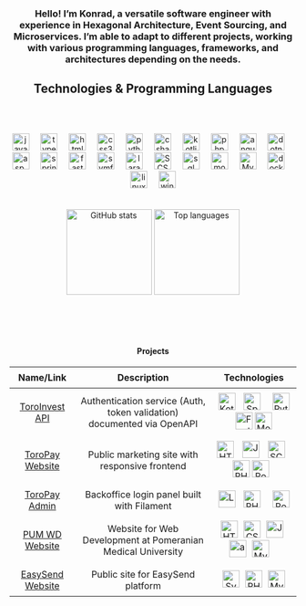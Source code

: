 <div align="center">
  <h3>

Hello! I’m Konrad, a versatile software engineer with experience in Hexagonal Architecture, Event Sourcing, and Microservices. I’m able to adapt to different projects, working with various programming languages, frameworks, and architectures depending on the needs.

## Technologies & Programming Languages
<br><br>
<div align="center" >
   <div>
    <img src="https://cdn.jsdelivr.net/gh/devicons/devicon/icons/javascript/javascript-original.svg" height="30" alt="javascript logo" />
    <img width="12" />
    <img src="https://cdn.jsdelivr.net/gh/devicons/devicon/icons/typescript/typescript-original.svg" height="30" alt="typescript logo" />
    <img width="12" />
    <img src="https://cdn.jsdelivr.net/gh/devicons/devicon/icons/html5/html5-original.svg" height="30" alt="html5 logo" />
    <img width="12" />
    <img src="https://cdn.jsdelivr.net/gh/devicons/devicon/icons/css3/css3-original.svg" height="30" alt="css3 logo" />
    <img width="12" />
    <img src="https://cdn.jsdelivr.net/gh/devicons/devicon/icons/python/python-original.svg" height="30" alt="python logo" />
    <img width="12" />
    <img src="https://cdn.jsdelivr.net/gh/devicons/devicon/icons/csharp/csharp-original.svg" height="30" alt="csharp logo" />
    <img width="12" />
    <img src="https://cdn.jsdelivr.net/gh/devicons/devicon/icons/kotlin/kotlin-original.svg" height="30" alt="kotlin logo" />
    <img width="12" />
    <img src="https://cdn.jsdelivr.net/gh/devicons/devicon/icons/php/php-original.svg" height="30" alt="php logo" />
    <img width="12" />
    <img src="https://cdn.jsdelivr.net/gh/devicons/devicon/icons/angularjs/angularjs-original.svg" height="30" alt="angularjs logo" />
    <img width="12" />
    <img src="https://cdn.jsdelivr.net/gh/devicons/devicon/icons/dotnetcore/dotnetcore-original.svg" height="30" alt="dotnetcore logo" />
    <img width="12" />
    <img src="https://cdn.jsdelivr.net/gh/devicons/devicon/icons/dot-net/dot-net-original.svg" height="30" alt="asp.net mvc logo" />
    <img width="12" />
    <img src="https://cdn.jsdelivr.net/gh/devicons/devicon/icons/spring/spring-original.svg" height="30" alt="spring boot logo" />
    <img width="12" />
    <img src="https://cdn.jsdelivr.net/gh/devicons/devicon/icons/fastapi/fastapi-original.svg" height="30" alt="fastapi logo" />
    <img width="12" />
    <img src="https://cdn.jsdelivr.net/gh/devicons/devicon/icons/symfony/symfony-original.svg" height="30" alt="symfony logo" />
    <img width="12" />
    <img src="https://cdn.jsdelivr.net/gh/devicons/devicon/icons/laravel/laravel-original.svg" height="30" alt="laravel logo" />
    <img width="12" />
    <img src="https://cdn.jsdelivr.net/gh/devicons/devicon/icons/sass/sass-original.svg" height="30" alt="SCSS logo" />
    <img width="12" />
    <img src="https://cdn.jsdelivr.net/gh/devicons/devicon/icons/microsoftsqlserver/microsoftsqlserver-plain.svg" height="30" alt="sql server logo" />
    <img width="12" />
    <img src="https://cdn.jsdelivr.net/gh/devicons/devicon/icons/mongodb/mongodb-original.svg" height="30" alt="mongodb logo" />
    <img width="12" />
    <img src="https://cdn.jsdelivr.net/gh/devicons/devicon/icons/mysql/mysql-original.svg" height="30" alt="MySQL logo" />
    <img width="12" />
    <img src="https://cdn.jsdelivr.net/gh/devicons/devicon/icons/docker/docker-original.svg" height="30" alt="docker logo" />
    <img width="12" />
    <img src="https://cdn.jsdelivr.net/gh/devicons/devicon/icons/linux/linux-original.svg" height="30" alt="linux logo" />
    <img width="12" />
    <img src="https://cdn.jsdelivr.net/gh/devicons/devicon/icons/windows8/windows8-original.svg" height="30" alt="windows logo" />
  </div>
</div>

 </h3>
</div>
<br><br>
<div align="center">
  <img
    src="https://github-readme-stats.vercel.app/api?username=KondzioBondzio&hide_title=true&show_icons=true&include_all_commits=true&count_private=true&theme=dracula"
    height="150"
    alt="GitHub stats" />
  <img
    src="https://github-readme-stats.vercel.app/api/top-langs?username=KondzioBondzio&layout=compact&langs_count=5&theme=dracula"
    height="150"
    alt="Top languages" />
</div>
<br><br>
<!-- <div align="center" style="margin: 16px 0;">
  <h3>Profile views:</h3> <img src="https://profile-counter.glitch.me/kondziobondzio/count.svg?"/>
</div> -->
<br><br>
<div align="center">
  <h4>Projects</h4>
  <table>
    <thead>
      <tr>
        <th style="padding: 8px;">Name/Link</th>
        <th style="padding: 8px;">Description</th>
        <th style="padding: 8px;">Technologies</th>
      </tr>
    </thead>
    <tbody>
      <tr>
        <td align="center" style="padding: 8px;"><a href="https://api-staging.toroinvest.eu/docs" target="_blank">ToroInvest API</a></td>
        <td align="center" style="padding: 8px;">Authentication service (Auth, token validation) documented via OpenAPI</td>
        <td align="center" style="padding: 8px;">
          <img src="https://cdn.jsdelivr.net/gh/devicons/devicon/icons/kotlin/kotlin-original.svg" height="30" alt="Kotlin logo" />
          <img width="6" />
          <img src="https://cdn.jsdelivr.net/gh/devicons/devicon/icons/spring/spring-original.svg" height="30" alt="Spring Boot logo" />
          <img width="12" />
          <img src="https://cdn.jsdelivr.net/gh/devicons/devicon/icons/python/python-original.svg" height="30" alt="Python logo" />
          <img width="6" />
          <img src="https://cdn.jsdelivr.net/gh/devicons/devicon/icons/fastapi/fastapi-original.svg" height="30" alt="FastAPI logo" />
          <img src="https://cdn.jsdelivr.net/gh/devicons/devicon/icons/mongodb/mongodb-original.svg" height="30" alt="MongoDB logo" />
          <img width="6" />
        </td>
      </tr>
      <tr>
        <td align="center" style="padding: 8px;"><a href="https://toropay.eu/" target="_blank">ToroPay Website</a></td>
        <td align="center" style="padding: 8px;">Public marketing site with responsive frontend</td>
        <td align="center" style="padding: 8px;">
          <img src="https://cdn.jsdelivr.net/gh/devicons/devicon/icons/html5/html5-original.svg" height="30" alt="HTML5 logo" />
          <img width="6" />
          <img src="https://cdn.jsdelivr.net/gh/devicons/devicon/icons/javascript/javascript-original.svg" height="30" alt="JavaScript logo" />
          <img width="6" />
          <img src="https://cdn.jsdelivr.net/gh/devicons/devicon/icons/sass/sass-original.svg" height="30" alt="SCSS logo" />
          <img width="6" />
          <img src="https://cdn.jsdelivr.net/gh/devicons/devicon/icons/php/php-original.svg" height="30" alt="PHP logo" />
          <img src="https://cdn.jsdelivr.net/gh/devicons/devicon/icons/postgresql/postgresql-original.svg" height="30" alt="PostgreSQL logo" />
          <img width="6" />
        </td>
      </tr>
      <tr>
        <td align="center" style="padding: 8px;"><a href="https://form.toropay.eu/admin/login" target="_blank">ToroPay Admin</a></td>
        <td align="center" style="padding: 8px;">Backoffice login panel built with Filament</td>
        <td align="center" style="padding: 8px;">
          <img src="https://cdn.jsdelivr.net/gh/devicons/devicon/icons/laravel/laravel-original.svg" height="30" alt="Laravel logo" />
          <img width="6" />
          <img src="https://cdn.jsdelivr.net/gh/devicons/devicon/icons/php/php-original.svg" height="30" alt="PHP logo" />
          <img width="12" />
          <img src="https://cdn.jsdelivr.net/gh/devicons/devicon/icons/postgresql/postgresql-original.svg" height="30" alt="PostgreSQL logo" />
          <img width="6" />
        </td>
      </tr>
         <tr>
        <td align="center" style="padding: 8px;"><a href="https://wd.pum.edu.pl/" target="_blank">PUM WD Website</a></td>
        <td align="center" style="padding: 8px;">Website for Web Development at Pomeranian Medical University</td>
        <td align="center" style="padding: 8px;">
          <img src="https://cdn.jsdelivr.net/gh/devicons/devicon/icons/html5/html5-original.svg" height="30" alt="HTML5 logo" /><img width="6" />
          <img src="https://cdn.jsdelivr.net/gh/devicons/devicon/icons/css3/css3-original.svg" height="30" alt="CSS3 logo" /><img width="6" />
          <img src="https://cdn.jsdelivr.net/gh/devicons/devicon/icons/javascript/javascript-original.svg" height="30" alt="JavaScript logo" /><img width="6" />
          <img src="https://cdn.jsdelivr.net/gh/devicons/devicon/icons/dot-net/dot-net-original.svg" height="30" alt="asp.net mvc logo" /><img width="6" />
          <img src="https://cdn.jsdelivr.net/gh/devicons/devicon/icons/mysql/mysql-original.svg" height="30" alt="MySQL logo" />
          <img width="12" />
        </td>
      </tr>
       <tr>
              <td align="center" style="padding: 8px;"><a href="https://www.easysend.pl/" target="_blank">EasySend Website</a></td>
              <td align="center" style="padding: 8px;">Public site for EasySend platform</td>
              <td align="center" style="padding: 8px;">
                <img src="https://cdn.jsdelivr.net/gh/devicons/devicon/icons/symfony/symfony-original.svg" height="30" alt="Symfony logo" /><img width="6" />
                <img src="https://cdn.jsdelivr.net/gh/devicons/devicon/icons/php/php-original.svg" height="30" alt="PHP logo" /><img width="6" />
                <img src="https://cdn.jsdelivr.net/gh/devicons/devicon/icons/mysql/mysql-original.svg" height="30" alt="MySQL logo" />
              </td>
            </tr>
    </tbody>
  </table>
</div>




